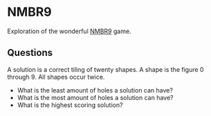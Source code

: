 # NMBR9
Exploration of the wonderful [NMBR9][nmbr9] game.

## Questions

A solution is a correct tiling of twenty shapes. A shape is the figure 0 through 9. All shapes occur twice.

* What is the least amount of holes a solution can have?
* What is the most amount of holes a solution can have?
* What is the highest scoring solution?

[nmbr9]: https://boardgamegeek.com/boardgame/217449/nmbr-9
